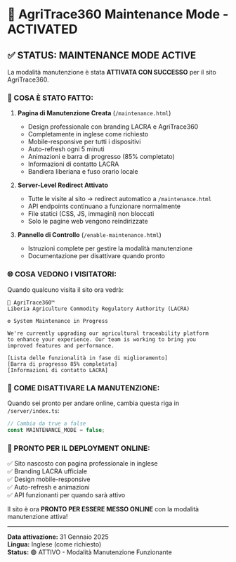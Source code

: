 # 🔧 AgriTrace360 Maintenance Mode - ACTIVATED

## ✅ STATUS: MAINTENANCE MODE ACTIVE

La modalità manutenzione è stata **ATTIVATA CON SUCCESSO** per il sito AgriTrace360.

### 🚀 COSA È STATO FATTO:

1. **Pagina di Manutenzione Creata** (`/maintenance.html`)
   - Design professionale con branding LACRA e AgriTrace360
   - Completamente in inglese come richiesto
   - Mobile-responsive per tutti i dispositivi
   - Auto-refresh ogni 5 minuti
   - Animazioni e barra di progresso (85% completato)
   - Informazioni di contatto LACRA
   - Bandiera liberiana e fuso orario locale

2. **Server-Level Redirect Attivato**
   - Tutte le visite al sito → redirect automatico a `/maintenance.html`
   - API endpoints continuano a funzionare normalmente
   - File statici (CSS, JS, immagini) non bloccati
   - Solo le pagine web vengono reindirizzate

3. **Pannello di Controllo** (`/enable-maintenance.html`)
   - Istruzioni complete per gestire la modalità manutenzione
   - Documentazione per disattivare quando pronto

### 🌐 COSA VEDONO I VISITATORI:

Quando qualcuno visita il sito ora vedrà:

```
🌾 AgriTrace360™
Liberia Agriculture Commodity Regulatory Authority (LACRA)

⚙️ System Maintenance in Progress

We're currently upgrading our agricultural traceability platform 
to enhance your experience. Our team is working to bring you 
improved features and performance.

[Lista delle funzionalità in fase di miglioramento]
[Barra di progresso 85% completata]
[Informazioni di contatto LACRA]
```

### 🔧 COME DISATTIVARE LA MANUTENZIONE:

Quando sei pronto per andare online, cambia questa riga in `/server/index.ts`:

```javascript
// Cambia da true a false
const MAINTENANCE_MODE = false;
```

### 🎯 PRONTO PER IL DEPLOYMENT ONLINE:

✅ Sito nascosto con pagina professionale in inglese  
✅ Branding LACRA ufficiale  
✅ Design mobile-responsive  
✅ Auto-refresh e animazioni  
✅ API funzionanti per quando sarà attivo  

Il sito è ora **PRONTO PER ESSERE MESSO ONLINE** con la modalità manutenzione attiva!

---
**Data attivazione:** 31 Gennaio 2025  
**Lingua:** Inglese (come richiesto)  
**Status:** 🟢 ATTIVO - Modalità Manutenzione Funzionante